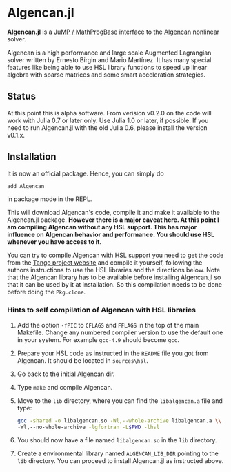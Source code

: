 # Algencan.jl

**Algencan.jl** is a [JuMP / MathProgBase](https://www.juliaopt.org/) interface
to the [Algencan](https://www.ime.usp.br/~egbirgin/tango/codes.php)
nonlinear solver.

Algencan is a high performance and large scale Augmented Lagrangian solver
written by Ernesto Birgin and Mario Martínez. It has many special features like
being able to use HSL library functions to speed up linear algebra with sparse
matrices and some smart acceleration strategies.

## Status

At this point this is alpha software. From verision v0.2.0 on the code will work
with Julia 0.7 or later only. Use Julia 1.0  or later, if possible. If you need
to run Algencan.jl with the old Julia 0.6, please install the version v0.1.x.

## Installation

It is now an official package. Hence, you can simply do

```julia
add Algencan
```
in package mode in the REPL.

This will download Algencan's code, compile it and make it available to the
Algencan.jl package. **However there is a major caveat here. At this point I am
compiling Algencan without any HSL support. This has major influence on Algencan
behavior and performance. You should use HSL whenever you have access to it.**

You can try to compile Algencan with HSL support you need to get the code from
the [Tango project website](https://www.ime.usp.br/~egbirgin/tango/codes.php)
and compile it yourself, following the authors instructions to use the HSL
libraries and the directions below. Note that the Algencan library has to be
available before installing Algencan.jl so that it can be used by it at
installation. So this compilation needs to be done before doing the
`Pkg.clone`.

### Hints to self compilation of Algencan with HSL libraries

1. Add the option `-fPIC` to  `CFLAGS` and `FFLAGS` in the top of the main
Makefile. Change any numbered compiler version to use the default one in your
system. For example `gcc-4.9` should become `gcc`.

1. Prepare your HSL code as instructed in the `README` file you got from
Algencan. It should be located in `sources\hsl`.

1. Go back to the initial Algencan dir.

1. Type `make` and compile Algencan.

1. Move to the `lib` directory, where you can find the `libalgencan.a` file
and type:
    ```bash
    gcc -shared -o libalgencan.so -Wl,--whole-archive libalgencan.a \\
    -Wl,--no-whole-archive -lgfortran -L$PWD -lhsl
    ```

1. You should now have a file named `libalgencan.so` in the `lib` directory.

1. Create a environmental library named `ALGENCAN_LIB_DIR` pointing to the
`lib` directory. You can proceed to install Algencan.jl as instructed above.
